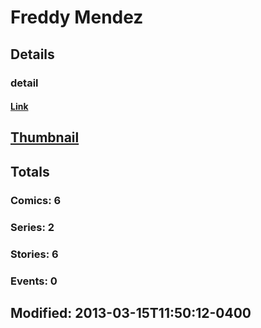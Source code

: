 # Freddy  Mendez 
## Details
### detail
#### [Link](http://marvel.com/comics/creators/3692/freddy_mendez?utm_campaign=apiRef&utm_source=225578a89fc76f3d20fbffda5d17a88d)
## [Thumbnail](http://i.annihil.us/u/prod/marvel/i/mg/6/40/4bb6f79a24242.jpg)
## Totals
### Comics: 6
### Series: 2
### Stories: 6
### Events: 0
## Modified: 2013-03-15T11:50:12-0400